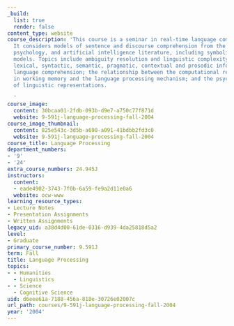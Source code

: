 ```yaml
---
_build:
  list: true
  render: false
content_type: website
course_description: 'This course is a seminar in real-time language comprehension.
  It considers models of sentence and discourse comprehension from the linguistic,
  psychology, and artificial intelligence literature, including symbolic and connectionist
  models. Topics include ambiguity resolution and linguistic complexity; the use of
  lexical, syntactic, semantic, pragmatic, contextual and prosodic information in
  language comprehension; the relationship between the computational resources available
  in working memory and the language processing mechanism; and the psychological reality
  of linguistic representations.

  '
course_image:
  content: 30bcaa01-2fdb-093b-d9e7-a750c77f871d
  website: 9-591j-language-processing-fall-2004
course_image_thumbnail:
  content: 825e543c-3d5b-a690-a091-41bdbb2fd3c0
  website: 9-591j-language-processing-fall-2004
course_title: Language Processing
department_numbers:
- '9'
- '24'
extra_course_numbers: 24.945J
instructors:
  content:
  - eade4902-3743-7f0b-6a59-fe9a2d11e0a6
  website: ocw-www
learning_resource_types:
- Lecture Notes
- Presentation Assignments
- Written Assignments
legacy_uid: a38d4d00-61de-0316-d939-4da25818d5a2
level:
- Graduate
primary_course_number: 9.591J
term: Fall
title: Language Processing
topics:
- - Humanities
  - Linguistics
- - Science
  - Cognitive Science
uid: d6eee61a-7188-456a-818e-30726e02007c
url_path: courses/9-591j-language-processing-fall-2004
year: '2004'
---
```

